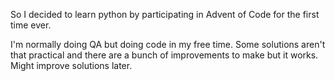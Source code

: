 So I decided to learn python by participating in Advent of Code for the first time ever.

I'm normally doing QA but doing code in my free time. Some solutions aren't that practical and there are a bunch of improvements to make but it works. Might improve solutions later.

